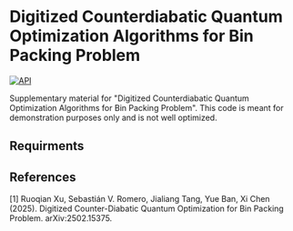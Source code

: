 # Digitized Counterdiabatic Quantum Optimization Algorithms for Bin Packing Problem 
[![API](https://img.shields.io/badge/API-MindQuantum-red)](https://www.mindspore.cn/mindquantum/docs/zh-CN/master/overview.html)

Supplementary material for "Digitized Counterdiabatic Quantum Optimization Algorithms for Bin Packing Problem". This code is meant for demonstration purposes only and is not well optimized.



## Requirments


## References
<a id="1">[1]</a> 
Ruoqian Xu, Sebastián V. Romero, Jialiang Tang, Yue Ban, Xi Chen (2025). 
Digitized Counter-Diabatic Quantum Optimization for Bin Packing Problem. 
arXiv:2502.15375.


